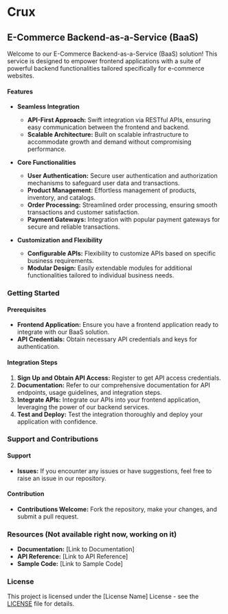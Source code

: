 
# Crux 
## E-Commerce Backend-as-a-Service (BaaS)

Welcome to our E-Commerce Backend-as-a-Service (BaaS) solution! This service is designed to empower frontend applications with a suite of powerful backend functionalities tailored specifically for e-commerce websites.

#### Features

- **Seamless Integration**
  - **API-First Approach:** Swift integration via RESTful APIs, ensuring easy communication between the frontend and backend.
  - **Scalable Architecture:** Built on scalable infrastructure to accommodate growth and demand without compromising performance.

- **Core Functionalities**
  - **User Authentication:** Secure user authentication and authorization mechanisms to safeguard user data and transactions.
  - **Product Management:** Effortless management of products, inventory, and catalogs.
  - **Order Processing:** Streamlined order processing, ensuring smooth transactions and customer satisfaction.
  - **Payment Gateways:** Integration with popular payment gateways for secure and reliable transactions.

- **Customization and Flexibility**
  - **Configurable APIs:** Flexibility to customize APIs based on specific business requirements.
  - **Modular Design:** Easily extendable modules for additional functionalities tailored to individual business needs.

### Getting Started

#### Prerequisites
- **Frontend Application:** Ensure you have a frontend application ready to integrate with our BaaS solution.
- **API Credentials:** Obtain necessary API credentials and keys for authentication.

#### Integration Steps
1. **Sign Up and Obtain API Access:** Register to get API access credentials.
2. **Documentation:** Refer to our comprehensive documentation for API endpoints, usage guidelines, and integration steps.
3. **Integrate APIs:** Integrate our APIs into your frontend application, leveraging the power of our backend services.
4. **Test and Deploy:** Test the integration thoroughly and deploy your application with confidence.

### Support and Contributions

#### Support
- **Issues:** If you encounter any issues or have suggestions, feel free to raise an issue in our repository.

#### Contribution
- **Contributions Welcome:** Fork the repository, make your changes, and submit a pull request.

### Resources (Not available right now, working on it)

- **Documentation:** [Link to Documentation]
- **API Reference:** [Link to API Reference]
- **Sample Code:** [Link to Sample Code]

### License

This project is licensed under the [License Name] License - see the [LICENSE](LICENSE) file for details.
